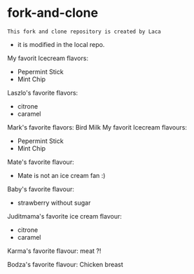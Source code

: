 # fork-and-clone

```
This fork and clone repository is created by Laca
```

* it is modified in the local repo. 


My favorit Icecream flavors:
- Pepermint Stick
- Mint Chip

Laszlo's favorite flavors:
- citrone
- caramel

Mark's favorite flavors:
Bird Milk 
My favorit Icecream flavours:
- Pepermint Stick
- Mint Chip

Mate's favorite flavour:
 - Mate is not an ice cream fan :)

Baby's favorite flavour: 
 - strawberry without sugar

Juditmama's favorite ice cream flavour:
- citrone
- caramel

Karma's favorite flavour:
meat ?!

Bodza's favorite flavour:
Chicken breast